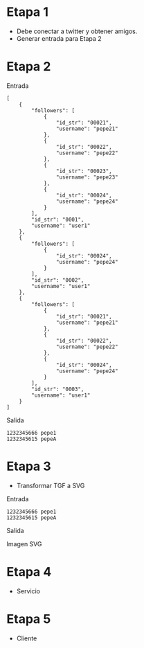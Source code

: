 # Etapa 1

* Debe conectar a twitter y obtener amigos.
* Generar entrada para Etapa 2

# Etapa 2

Entrada

```
[
    {
        "followers": [
            {
                "id_str": "00021",
                "username": "pepe21"
            },
            {
                "id_str": "00022",
                "username": "pepe22"
            },
            {
                "id_str": "00023",
                "username": "pepe23"
            },
            {
                "id_str": "00024",
                "username": "pepe24"
            }
        ],
        "id_str": "0001",
        "username": "user1"
    },
    {
        "followers": [
            {
                "id_str": "00024",
                "username": "pepe24"
            }
        ],
        "id_str": "0002",
        "username": "user1"
    },
    {
        "followers": [
            {
                "id_str": "00021",
                "username": "pepe21"
            },
            {
                "id_str": "00022",
                "username": "pepe22"
            },
            {
                "id_str": "00024",
                "username": "pepe24"
            }
        ],
        "id_str": "0003",
        "username": "user1"
    }
]
```

Salida

```
1232345666 pepe1
1232345615 pepeA
```

# Etapa 3

* Transformar TGF a SVG

Entrada

```
1232345666 pepe1
1232345615 pepeA
```

Salida

Imagen SVG

# Etapa 4

* Servicio

# Etapa 5

* Cliente
